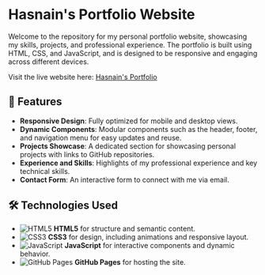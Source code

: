 # Hasnain's Portfolio Website

Welcome to the repository for my personal portfolio website, showcasing my skills, projects, and professional experience. The portfolio is built using HTML, CSS, and JavaScript, and is designed to be responsive and engaging across different devices.

Visit the live website here: [Hasnain's Portfolio](https://hasnain7861.github.io/)

## 🌟 Features

- **Responsive Design**: Fully optimized for mobile and desktop views.
- **Dynamic Components**: Modular components such as the header, footer, and navigation menu for easy updates and reuse.
- **Projects Showcase**: A dedicated section for showcasing personal projects with links to GitHub repositories.
- **Experience and Skills**: Highlights of my professional experience and key technical skills.
- **Contact Form**: An interactive form to connect with me via email.

## 🛠️ Technologies Used

- ![HTML5](https://img.shields.io/badge/-HTML5-E34F26?style=flat&logo=html5&logoColor=white) **HTML5** for structure and semantic content.
- ![CSS3](https://img.shields.io/badge/-CSS3-1572B6?style=flat&logo=css3&logoColor=white) **CSS3** for design, including animations and responsive layout.
- ![JavaScript](https://img.shields.io/badge/-JavaScript-F7DF1E?style=flat&logo=javascript&logoColor=black) **JavaScript** for interactive components and dynamic behavior.
- ![GitHub Pages](https://img.shields.io/badge/-GitHub%20Pages-181717?style=flat&logo=github&logoColor=white) **GitHub Pages** for hosting the site.

